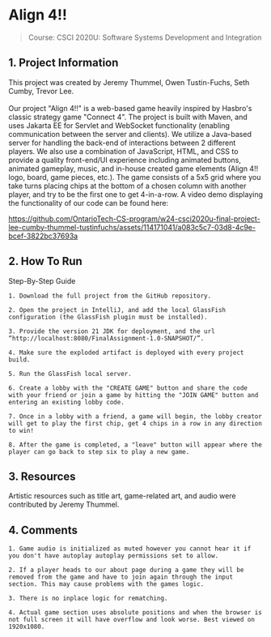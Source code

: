 # Align 4!!
> Course: CSCI 2020U: Software Systems Development and Integration

## 1. Project Information
This project was created by Jeremy Thummel, Owen Tustin-Fuchs, Seth Cumby, Trevor Lee.
<br>
<br>
Our project "Align 4!!" is a web-based game heavily inspired by Hasbro's classic strategy game "Connect 4". The project is built with Maven, and uses Jakarta EE for Servlet and WebSocket functionality (enabling communication between the server and clients). We utilize a Java-based server for handling the back-end of interactions between 2 different players. We also use a combination of JavaScript, HTML, and CSS to provide a quality front-end/UI experience including animated buttons, animated gameplay, music, and in-house created game elements (Align 4!! logo, board, game pieces, etc.). The game consists of a 5x5 grid where you take turns placing chips at the bottom of a chosen column with another player, and try to be the first one to get 4-in-a-row. A video demo displaying the functionality of our code can be found here:

https://github.com/OntarioTech-CS-program/w24-csci2020u-final-project-lee-cumby-thummel-tustinfuchs/assets/114171041/a083c5c7-03d8-4c9e-bcef-3822bc37693a

## 2. How To Run
 Step-By-Step Guide

    1. Download the full project from the GitHub repository.
    
    2. Open the project in IntelliJ, and add the local GlassFish configuration (the GlassFish plugin must be installed).
    
    3. Provide the version 21 JDK for deployment, and the url “http://localhost:8080/FinalAssignment-1.0-SNAPSHOT/”.
    
    4. Make sure the exploded artifact is deployed with every project build.
    
    5. Run the GlassFish local server.
    
    6. Create a lobby with the "CREATE GAME" button and share the code with your friend or join a game by hitting the "JOIN GAME" button and entering an existing lobby code.
    
    7. Once in a lobby with a friend, a game will begin, the lobby creator will get to play the first chip, get 4 chips in a row in any direction to win!

    8. After the game is completed, a "leave" button will appear where the player can go back to step six to play a new game.



## 3. Resources

Artistic resources such as title art, game-related art, and audio were contributed by Jeremy Thummel.


## 4. Comments
    1. Game audio is initialized as muted however you cannot hear it if you don't have autoplay autoplay permissions set to allow.

    2. If a player heads to our about page during a game they will be removed from the game and have to join again through the input section. This may cause problems with the games logic.

    3. There is no inplace logic for rematching.

    4. Actual game section uses absolute positions and when the browser is not full screen it will have overflow and look worse. Best viewed on 1920x1080.
